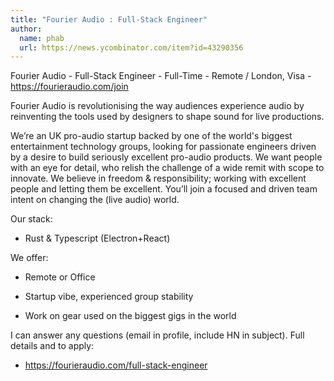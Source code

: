 ```yaml
---
title: "Fourier Audio : Full-Stack Engineer"
author:
  name: phab
  url: https://news.ycombinator.com/item?id=43290356
---
```

Fourier Audio - Full-Stack Engineer - Full-Time - Remote &#x2F; London, Visa - <a href="https:&#x2F;&#x2F;fourieraudio.com&#x2F;join" rel="nofollow">https:&#x2F;&#x2F;fourieraudio.com&#x2F;join</a>

Fourier Audio is revolutionising the way audiences experience audio by reinventing the tools used by designers to shape sound for live productions.

We’re an UK pro-audio startup backed by one of the world&#x27;s biggest entertainment technology groups, looking for passionate engineers driven by a desire to build seriously excellent pro-audio products. We want people with an eye for detail, who relish the challenge of a wide remit with scope to innovate. We believe in freedom &amp; responsibility; working with excellent people and letting them be excellent. You’ll join a focused and driven team intent on changing the (live audio) world.

Our stack:

- Rust &amp; Typescript (Electron+React)

We offer:

- Remote or Office

- Startup vibe, experienced group stability

- Work on gear used on the biggest gigs in the world

I can answer any questions (email in profile, include HN in subject). Full details and to apply:

- <a href="https:&#x2F;&#x2F;fourieraudio.com&#x2F;full-stack-engineer" rel="nofollow">https:&#x2F;&#x2F;fourieraudio.com&#x2F;full-stack-engineer</a>
<JobApplication />
